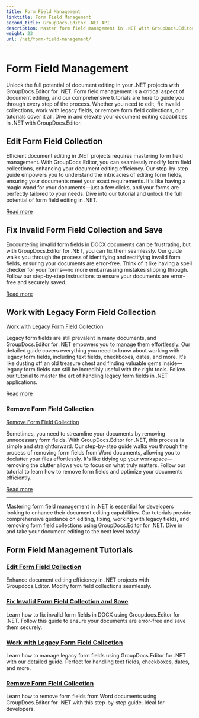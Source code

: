 ```yaml
---
title: Form Field Management
linktitle: Form Field Management
second_title: GroupDocs.Editor .NET API
description: Master form field management in .NET with GroupDocs.Editor. Learn to edit, fix, work with legacy, and remove form field collections seamlessly.
weight: 23
url: /net/form-field-management/
---
```


# Form Field Management

Unlock the full potential of document editing in your .NET projects with GroupDocs.Editor for .NET. Form field management is a critical aspect of document editing, and our comprehensive tutorials are here to guide you through every step of the process. Whether you need to edit, fix invalid collections, work with legacy fields, or remove form field collections, our tutorials cover it all. Dive in and elevate your document editing capabilities in .NET with GroupDocs.Editor.

## Edit Form Field Collection

Efficient document editing in .NET projects requires mastering form field management. With GroupDocs.Editor, you can seamlessly modify form field collections, enhancing your document editing efficiency. Our step-by-step guide empowers you to understand the intricacies of editing form fields, ensuring your documents meet your exact requirements. It's like having a magic wand for your documents—just a few clicks, and your forms are perfectly tailored to your needs. Dive into our tutorial and unlock the full potential of form field editing in .NET.

[Read more](./edit-form-field-collection/)

## Fix Invalid Form Field Collection and Save

Encountering invalid form fields in DOCX documents can be frustrating, but with GroupDocs.Editor for .NET, you can fix them seamlessly. Our guide walks you through the process of identifying and rectifying invalid form fields, ensuring your documents are error-free. Think of it like having a spell checker for your forms—no more embarrassing mistakes slipping through. Follow our step-by-step instructions to ensure your documents are error-free and securely saved.

[Read more](./fix-invalid-form-field-collection-save/)

## Work with Legacy Form Field Collection
[Work with Legacy Form Field Collection](./work-legacy-form-field-collection/)

Legacy form fields are still prevalent in many documents, and GroupDocs.Editor for .NET empowers you to manage them effortlessly. Our detailed guide covers everything you need to know about working with legacy form fields, including text fields, checkboxes, dates, and more. It's like dusting off an old treasure chest and finding valuable gems inside—legacy form fields can still be incredibly useful with the right tools. Follow our tutorial to master the art of handling legacy form fields in .NET applications.

[Read more](./work-legacy-form-field-collection/)

### Remove Form Field Collection
[Remove Form Field Collection](./remove-form-field-collection/)

Sometimes, you need to streamline your documents by removing unnecessary form fields. With GroupDocs.Editor for .NET, this process is simple and straightforward. Our step-by-step guide walks you through the process of removing form fields from Word documents, allowing you to declutter your files effortlessly. It's like tidying up your workspace—removing the clutter allows you to focus on what truly matters. Follow our tutorial to learn how to remove form fields and optimize your documents efficiently.

[Read more](./remove-form-field-collection/)

---

Mastering form field management in .NET is essential for developers looking to enhance their document editing capabilities. Our tutorials provide comprehensive guidance on editing, fixing, working with legacy fields, and removing form field collections using GroupDocs.Editor for .NET. Dive in and take your document editing to the next level today!
## Form Field Management Tutorials
### [Edit Form Field Collection](./edit-form-field-collection/)
Enhance document editing efficiency in .NET projects with Groupdocs.Editor. Modify form field collections seamlessly.
### [Fix Invalid Form Field Collection and Save](./fix-invalid-form-field-collection-save/)
Learn how to fix invalid form fields in DOCX using Groupdocs.Editor for .NET. Follow this guide to ensure your documents are error-free and save them securely.
### [Work with Legacy Form Field Collection](./work-legacy-form-field-collection/)
Learn how to manage legacy form fields using GroupDocs.Editor for .NET with our detailed guide. Perfect for handling text fields, checkboxes, dates, and more.
### [Remove Form Field Collection](./remove-form-field-collection/)
Learn how to remove form fields from Word documents using GroupDocs.Editor for .NET with this step-by-step guide. Ideal for developers.